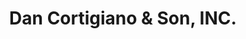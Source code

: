 ---
title: "Dan Cortigiano & Son, INC."
url: /fairfield/dan-cortigiano-and-son-inc/
shop: car repair
---